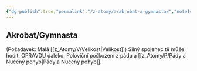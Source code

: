 ```yaml
---
{"dg-publish":true,"permalink":"/z-atomy/a/akrobat-a-gymnasta/","noteIcon":""}
---
```


## Akrobat/Gymnasta
(Požadavek: Malá [[z_Atomy/V/Velikost\|Velikost]]) Silný spojenec tě může hodit. OPRAVDU daleko. Poloviční poškození z pádu a [[z_Atomy/P/Pády a Nucený pohyb\|Pády a Nucený pohyb]].